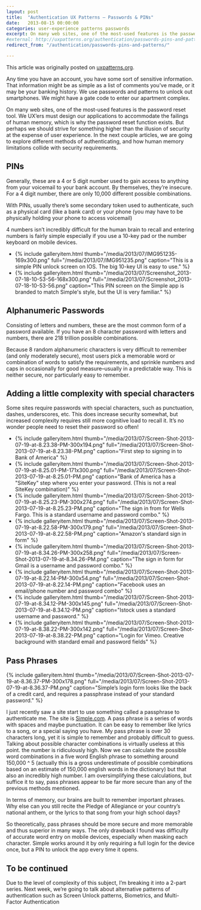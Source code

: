 ```yaml
---
layout: post
title:  "Authentication UX Patterns – Passwords & PINs"
date:   2013-08-15 00:00:00
categories: user-experience patterns passwords
excerpt: On many web sites, one of the most-used features is the password reset tool. We UX'ers must design our applications to accommodate the failings of human memory, which is why the password reset function exists. But perhaps we should strive for something higher than the illusion of security at the expense of user experience. In this article, we are going to explore different methods of authenticating, and how human memory limitations collide with security requirements.
#external: http://uxpatterns.org/authentication/passwords-pins-and-patterns/
redirect_from: "/authentication/passwords-pins-and-patterns/"

---
```


This article was originally posted on [uxpatterns.org](http://uxpatterns.org/authentication/passwords-pins-and-patterns/).

Any time you have an account, you have some sort of sensitive information. That information might be as simple as a list of comments you’ve made, or it may be your banking history. We use passwords and patterns to unlock out smartphones. We might have a gate code to enter our apartment complex.

On many web sites, one of the most-used features is the password reset tool. We UX’ers must design our applications to accommodate the failings of human memory, which is why the password reset function exists. But perhaps we should strive for something higher than the illusion of security at the expense of user experience. In the next couple articles, we are going to explore different methods of authenticating, and how human memory limitations collide with security requirements.

## PINs

Generally, these are a 4 or 5 digit number used to gain access to anything from your voicemail to your bank account. By themselves, they’re insecure. For a 4 digit number, there are only 10,000 different possible combinations.

With PINs, usually there’s some secondary token used to authenticate, such as a physical card (like a bank card) or your phone (you may have to be physically holding your phone to access voicemail)

4 numbers isn’t incredibly difficult for the human brain to recall and entering numbers is fairly simple especially if you use a 10-key pad or the number keyboard on mobile devices.

<ul class="gallery">
  <li>{% include galleryitem.html thumb="/media/2013/07/IMG951235-169x300.png" full="/media/2013/07/IMG951235.png" caption="This is a simple PIN unlock screen on IOS. The big 10-key UI is easy to use." %}</li>
  <li>{% include galleryitem.html thumb="/media/2013/07/Screenshot_2013-07-18-10-53-56-168x300.png" full="/media/2013/07/Screenshot_2013-07-18-10-53-56.png" caption="This PIN screen on the Simple app is branded to match Simple's style, but the UI is very familiar." %}</li>
</ul>

## Alphanumeric Passwords

Consisting of letters and numbers, these are the most common form of a password available. If you have an 8 character password with letters and numbers, there are 218 trillion possible combinations.

Because 8 random alphanumeric characters is very difficult to remember (and only moderately secure), most users pick a memorable word or combination of words to satisfy the requirements, and sprinkle numbers and caps in occasionally for good measure–usually in a predictable way. This is neither secure, nor particularly easy to remember.

## Adding a little complexity with special characters

Some sites require passwords with special characters, such as punctuation, dashes, underscores, etc. This does increase security somewhat, but increased complexity requires still more cognitive load to recall it. It’s no wonder people need to reset their password so often!

<ul class="gallery">
  <li>{% include galleryitem.html thumb="/media/2013/07/Screen-Shot-2013-07-19-at-8.23.38-PM-300x194.png" full="/media/2013/07/Screen-Shot-2013-07-19-at-8.23.38-PM.png" caption="First step to signing in to Bank of America" %}</li>
  <li>{% include galleryitem.html thumb="/media/2013/07/Screen-Shot-2013-07-19-at-8.25.01-PM-171x300.png" full="/media/2013/07/Screen-Shot-2013-07-19-at-8.25.01-PM.png" caption="Bank of America has a "SiteKey" step where you enter your password. (This is not a real SiteKey combination)" %}</li>
  <li>{% include galleryitem.html thumb="/media/2013/07/Screen-Shot-2013-07-19-at-8.25.23-PM-300x274.png" full="/media/2013/07/Screen-Shot-2013-07-19-at-8.25.23-PM.png" caption="The sign in from for Wells Fargo. This is a standard username and password combo." %}</li>
  <li>{% include galleryitem.html thumb="/media/2013/07/Screen-Shot-2013-07-19-at-8.22.58-PM-300x179.png" full="/media/2013/07/Screen-Shot-2013-07-19-at-8.22.58-PM.png" caption="Amazon's standard sign in form" %}</li>
  <li>{% include galleryitem.html thumb="/media/2013/07/Screen-Shot-2013-07-19-at-8.34.26-PM-300x258.png" full="/media/2013/07/Screen-Shot-2013-07-19-at-8.34.26-PM.png" caption="The sign in form for Gmail is a username and password combo." %}</li>
  <li>{% include galleryitem.html thumb="/media/2013/07/Screen-Shot-2013-07-19-at-8.22.14-PM-300x54.png" full="/media/2013/07/Screen-Shot-2013-07-19-at-8.22.14-PM.png" caption="Facebook uses an email/phone number and password combo" %}</li>
  <li>{% include galleryitem.html thumb="/media/2013/07/Screen-Shot-2013-07-19-at-8.34.12-PM-300x145.png" full="/media/2013/07/Screen-Shot-2013-07-19-at-8.34.12-PM.png" caption="Istock uses a standard username and password." %}</li>
  <li>{% include galleryitem.html thumb="/media/2013/07/Screen-Shot-2013-07-19-at-8.38.22-PM-300x142.png" full="/media/2013/07/Screen-Shot-2013-07-19-at-8.38.22-PM.png" caption="Login for Vimeo. Creative background with standard email and password fields" %}</li>
</ul>

## Pass Phrases

{% include galleryitem.html thumb="/media/2013/07/Screen-Shot-2013-07-19-at-8.36.37-PM-300x178.png" full="/media/2013/07/Screen-Shot-2013-07-19-at-8.36.37-PM.png" caption="Simple’s login form looks like the back of a credit card, and requires a passphrase instead of your standard password." %}

I just recently saw a site start to use something called a passphrase to authenticate me. The site is [Simple.com](http://simple.com). A pass phrase is a series of words with spaces and maybe punctuation. It can be easy to remember like lyrics to a song, or a special saying you have. My pass phrase is over 30 characters long, yet it is simple to remember and probably difficult to guess. Talking about possible character combinations is virtually useless at this point. the number is ridiculously high. Now we can calculate the possible word combinations in a five word English phrase to something around 150,000 ^ 5 (actually this is a gross underestimate of possible combinations based on an estimate of 150,000 english words in the dictionary) but that also an incredibly high number. I am oversimplifying these calculations, but suffice it to say, pass phrases appear to be far more secure than any of the previous methods mentioned.

In terms of memory, our brains are built to remember important phrases. Why else can you still recite the Pledge of Allegiance or your country’s national anthem, or the lyrics to that song from your high school days?

So theoretically, pass phrases should be more secure and more memorable and thus superior in many ways. The only drawback I found was difficulty of accurate word entry on mobile devices, especially when masking each character. Simple works around it by only requiring a full login for the device once, but a PIN to unlock the app every time it opens.

## To be continued

Due to the level of complexity of this subject, I’m breaking it into a 2-part series. Next week, we’re going to talk about alternative patterns of authentication such as Screen Unlock patterns, Biometrics, and Multi-Factor Authentication
